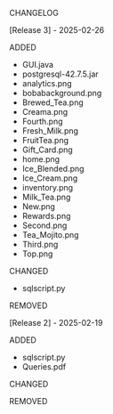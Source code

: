 CHANGELOG

[Release 3] - 2025-02-26

ADDED
- GUI.java
- postgresql-42.7.5.jar
- analytics.png
- bobabackground.png
- Brewed_Tea.png
- Creama.png
- Fourth.png
- Fresh_Milk.png
- FruitTea.png
- Gift_Card.png
- home.png
- Ice_Blended.png
- Ice_Cream.png
- inventory.png
- Milk_Tea.png
- New.png
- Rewards.png
- Second.png
- Tea_Mojito.png
- Third.png
- Top.png

CHANGED
- sqlscript.py

REMOVED


[Release 2] - 2025-02-19

ADDED
- sqlscript.py
- Queries.pdf

CHANGED

REMOVED
